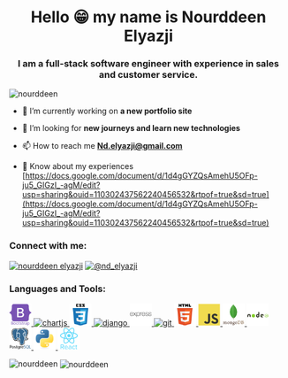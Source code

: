 <h1 align="center">Hello 😁 my name is Nourddeen Elyazji</h1>
<h3 align="center">I am a full-stack software engineer with experience in sales and customer service.</h3>

<p align="left"> <img src="https://komarev.com/ghpvc/?username=nourddeen&label=Profile%20views&color=0e75b6&style=flat" alt="nourddeen" /> </p>

- 🔭 I’m currently working on **a new portfolio site**

- 👀 I’m looking for **new journeys and learn new technologies**

- 📫 How to reach me **Nd.elyazji@gmail.com**

- 📄 Know about my experiences [https://docs.google.com/document/d/1d4gGYZQsAmehU5OFp-ju5_GIGzI_-agM/edit?usp=sharing&ouid=110302437562240456532&rtpof=true&sd=true](https://docs.google.com/document/d/1d4gGYZQsAmehU5OFp-ju5_GIGzI_-agM/edit?usp=sharing&ouid=110302437562240456532&rtpof=true&sd=true)

<h3 align="left">Connect with me:</h3>
<p align="left">
<a href="https://linkedin.com/in/nourddeen elyazji" target="blank"><img align="center" src="https://raw.githubusercontent.com/rahuldkjain/github-profile-readme-generator/master/src/images/icons/Social/linked-in-alt.svg" alt="nourddeen elyazji" height="30" width="40" /></a>
<a href="https://www.hackerearth.com/@nd_elyazji" target="blank"><img align="center" src="https://raw.githubusercontent.com/rahuldkjain/github-profile-readme-generator/master/src/images/icons/Social/hackerearth.svg" alt="@nd_elyazji" height="30" width="40" /></a>
</p>

<h3 align="left">Languages and Tools:</h3>
<p align="left"> <a href="https://getbootstrap.com" target="_blank" rel="noreferrer"> <img src="https://raw.githubusercontent.com/devicons/devicon/master/icons/bootstrap/bootstrap-plain-wordmark.svg" alt="bootstrap" width="40" height="40"/> </a> <a href="https://www.chartjs.org" target="_blank" rel="noreferrer"> <img src="https://www.chartjs.org/media/logo-title.svg" alt="chartjs" width="40" height="40"/> </a> <a href="https://www.w3schools.com/css/" target="_blank" rel="noreferrer"> <img src="https://raw.githubusercontent.com/devicons/devicon/master/icons/css3/css3-original-wordmark.svg" alt="css3" width="40" height="40"/> </a> <a href="https://www.djangoproject.com/" target="_blank" rel="noreferrer"> <img src="https://cdn.worldvectorlogo.com/logos/django.svg" alt="django" width="40" height="40"/> </a> <a href="https://expressjs.com" target="_blank" rel="noreferrer"> <img src="https://raw.githubusercontent.com/devicons/devicon/master/icons/express/express-original-wordmark.svg" alt="express" width="40" height="40"/> </a> <a href="https://git-scm.com/" target="_blank" rel="noreferrer"> <img src="https://www.vectorlogo.zone/logos/git-scm/git-scm-icon.svg" alt="git" width="40" height="40"/> </a> <a href="https://www.w3.org/html/" target="_blank" rel="noreferrer"> <img src="https://raw.githubusercontent.com/devicons/devicon/master/icons/html5/html5-original-wordmark.svg" alt="html5" width="40" height="40"/> </a> <a href="https://developer.mozilla.org/en-US/docs/Web/JavaScript" target="_blank" rel="noreferrer"> <img src="https://raw.githubusercontent.com/devicons/devicon/master/icons/javascript/javascript-original.svg" alt="javascript" width="40" height="40"/> </a> <a href="https://www.mongodb.com/" target="_blank" rel="noreferrer"> <img src="https://raw.githubusercontent.com/devicons/devicon/master/icons/mongodb/mongodb-original-wordmark.svg" alt="mongodb" width="40" height="40"/> </a> <a href="https://nodejs.org" target="_blank" rel="noreferrer"> <img src="https://raw.githubusercontent.com/devicons/devicon/master/icons/nodejs/nodejs-original-wordmark.svg" alt="nodejs" width="40" height="40"/> </a> <a href="https://www.postgresql.org" target="_blank" rel="noreferrer"> <img src="https://raw.githubusercontent.com/devicons/devicon/master/icons/postgresql/postgresql-original-wordmark.svg" alt="postgresql" width="40" height="40"/> </a> <a href="https://www.python.org" target="_blank" rel="noreferrer"> <img src="https://raw.githubusercontent.com/devicons/devicon/master/icons/python/python-original.svg" alt="python" width="40" height="40"/> </a> <a href="https://reactjs.org/" target="_blank" rel="noreferrer"> <img src="https://raw.githubusercontent.com/devicons/devicon/master/icons/react/react-original-wordmark.svg" alt="react" width="40" height="40"/> </a> </p>

<p><img align="left" src="https://github-readme-stats.vercel.app/api/top-langs?username=nourddeen&show_icons=true&locale=en&layout=compact" alt="nourddeen" /></p>

<p>&nbsp;<img align="center" src="https://github-readme-stats.vercel.app/api?username=nourddeen&show_icons=true&locale=en" alt="nourddeen" /></p>
